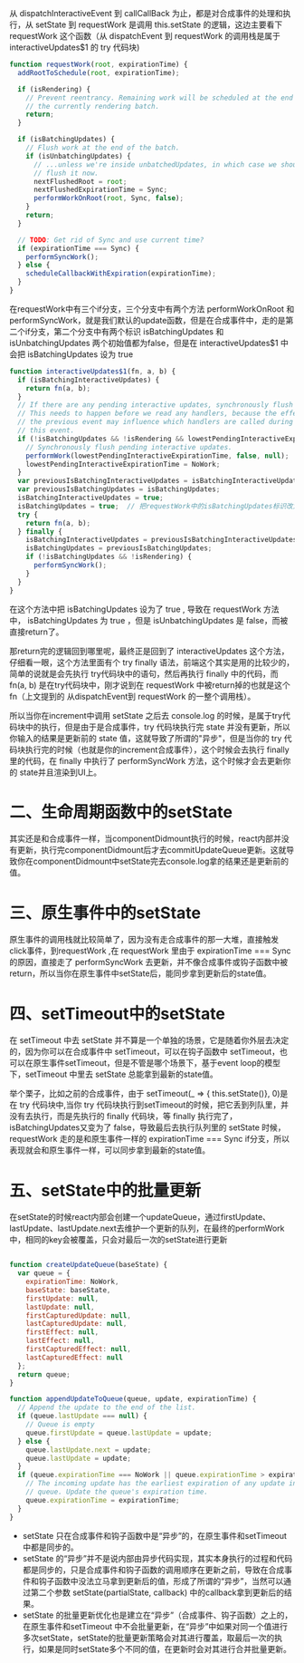 从 dispatchInteractiveEvent 到 callCallBack 为止，都是对合成事件的处理和执行，从 setState 到 requestWork 是调用 this.setState 的逻辑，这边主要看下 requestWork 这个函数（从 dispatchEvent 到 requestWork 的调用栈是属于 interactiveUpdates$1 的 try 代码块)
```js
function requestWork(root, expirationTime) {
  addRootToSchedule(root, expirationTime);

  if (isRendering) {
    // Prevent reentrancy. Remaining work will be scheduled at the end of
    // the currently rendering batch.
    return;
  }

  if (isBatchingUpdates) {
    // Flush work at the end of the batch.
    if (isUnbatchingUpdates) {
      // ...unless we're inside unbatchedUpdates, in which case we should
      // flush it now.
      nextFlushedRoot = root;
      nextFlushedExpirationTime = Sync;
      performWorkOnRoot(root, Sync, false);
    }
    return;
  }

  // TODO: Get rid of Sync and use current time?
  if (expirationTime === Sync) {
    performSyncWork();
  } else {
    scheduleCallbackWithExpiration(expirationTime);
  }
}

```



在requestWork中有三个if分支，三个分支中有两个方法 performWorkOnRoot 和performSyncWork，就是我们默认的update函数，但是在合成事件中，走的是第二个if分支，第二个分支中有两个标识 isBatchingUpdates 和 isUnbatchingUpdates 两个初始值都为false，但是在 interactiveUpdates$1 中会把 isBatchingUpdates 设为 true 

```js
function interactiveUpdates$1(fn, a, b) {
  if (isBatchingInteractiveUpdates) {
    return fn(a, b);
  }
  // If there are any pending interactive updates, synchronously flush them.
  // This needs to happen before we read any handlers, because the effect of
  // the previous event may influence which handlers are called during
  // this event.
  if (!isBatchingUpdates && !isRendering && lowestPendingInteractiveExpirationTime !== NoWork) {
    // Synchronously flush pending interactive updates.
    performWork(lowestPendingInteractiveExpirationTime, false, null);
    lowestPendingInteractiveExpirationTime = NoWork;
  }
  var previousIsBatchingInteractiveUpdates = isBatchingInteractiveUpdates;
  var previousIsBatchingUpdates = isBatchingUpdates;
  isBatchingInteractiveUpdates = true;
  isBatchingUpdates = true;  // 把requestWork中的isBatchingUpdates标识改为true
  try {
    return fn(a, b);
  } finally {
    isBatchingInteractiveUpdates = previousIsBatchingInteractiveUpdates;
    isBatchingUpdates = previousIsBatchingUpdates;
    if (!isBatchingUpdates && !isRendering) {
      performSyncWork();
    }
  }
}
```

在这个方法中把 isBatchingUpdates 设为了 true , 导致在 requestWork 方法中， isBatchingUpdates 为 true ，但是 isUnbatchingUpdates 是 false，而被直接return了。

那return完的逻辑回到哪里呢，最终正是回到了 interactiveUpdates 这个方法，仔细看一眼，这个方法里面有个 try finally 语法，前端这个其实是用的比较少的，简单的说就是会先执行 try代码块中的语句，然后再执行 finally 中的代码，而 fn(a, b) 是在try代码块中，刚才说到在 requestWork 中被return掉的也就是这个fn（上文提到的 从dispatchEvent到 requestWork 的一整个调用栈）。

所以当你在increment中调用 setState 之后去 console.log 的时候，是属于try代码块中的执行，但是由于是合成事件，try 代码块执行完 state 并没有更新，所以你输入的结果是更新前的 state 值，这就导致了所谓的"异步"，但是当你的 try 代码块执行完的时候（也就是你的increment合成事件），这个时候会去执行 finally 里的代码，在 finally 中执行了 performSyncWork 方法，这个时候才会去更新你的 state并且渲染到UI上。


# 二、生命周期函数中的setState
其实还是和合成事件一样，当componentDidmount执行的时候，react内部并没有更新，执行完componentDidmount后才去commitUpdateQueue更新。这就导致你在componentDidmount中setState完去console.log拿的结果还是更新前的值。

# 三、原生事件中的setState
原生事件的调用栈就比较简单了，因为没有走合成事件的那一大堆，直接触发click事件，到requestWork ,在 requestWork 里由于 expirationTime === Sync 的原因，直接走了 performSyncWork 去更新，并不像合成事件或钩子函数中被return，所以当你在原生事件中setState后，能同步拿到更新后的state值。


# 四、setTimeout中的setState
在 setTimeout 中去 setState 并不算是一个单独的场景，它是随着你外层去决定的，因为你可以在合成事件中 setTimeout，可以在钩子函数中 setTimeout，也可以在原生事件setTimeout，但是不管是哪个场景下，基于event loop的模型下，setTimeout 中里去 setState 总能拿到最新的state值。

举个栗子，比如之前的合成事件，由于 setTimeout(_ => { this.setState()}, 0)是在 try 代码块中,当你 try 代码块执行到setTimeout的时候，把它丢到列队里，并没有去执行，而是先执行的 finally 代码块，等 finally 执行完了，isBatchingUpdates又变为了 false，导致最后去执行队列里的 setState 时候， requestWork 走的是和原生事件一样的 expirationTime === Sync if分支，所以表现就会和原生事件一样，可以同步拿到最新的state值。


# 五、setState中的批量更新
在setState的时候react内部会创建一个updateQueue，通过firstUpdate、lastUpdate、lastUpdate.next去维护一个更新的队列，在最终的performWork中，相同的key会被覆盖，只会对最后一次的setState进行更新
```js

function createUpdateQueue(baseState) {
  var queue = {
    expirationTime: NoWork,
    baseState: baseState,
    firstUpdate: null,
    lastUpdate: null,
    firstCapturedUpdate: null,
    lastCapturedUpdate: null,
    firstEffect: null,
    lastEffect: null,
    firstCapturedEffect: null,
    lastCapturedEffect: null
  };
  return queue;
}

function appendUpdateToQueue(queue, update, expirationTime) {
  // Append the update to the end of the list.
  if (queue.lastUpdate === null) {
    // Queue is empty
    queue.firstUpdate = queue.lastUpdate = update;
  } else {
    queue.lastUpdate.next = update;
    queue.lastUpdate = update;
  }
  if (queue.expirationTime === NoWork || queue.expirationTime > expirationTime) {
    // The incoming update has the earliest expiration of any update in the
    // queue. Update the queue's expiration time.
    queue.expirationTime = expirationTime;
  }
}
```

- setState 只在合成事件和钩子函数中是“异步”的，在原生事件和setTimeout 中都是同步的。
- setState 的“异步”并不是说内部由异步代码实现，其实本身执行的过程和代码都是同步的，只是合成事件和钩子函数的调用顺序在更新之前，导致在合成事件和钩子函数中没法立马拿到更新后的值，形成了所谓的“异步”，当然可以通过第二个参数 setState(partialState, callback) 中的callback拿到更新后的结果。
- setState 的批量更新优化也是建立在“异步”（合成事件、钩子函数）之上的，在原生事件和setTimeout 中不会批量更新，在“异步”中如果对同一个值进行多次setState，setState的批量更新策略会对其进行覆盖，取最后一次的执行，如果是同时setState多个不同的值，在更新时会对其进行合并批量更新。